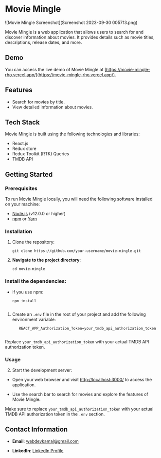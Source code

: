 # Movie Mingle

![Movie Mingle Screenshot](Screenshot 2023-09-30 005713.png)

Movie Mingle is a web application that allows users to search for and discover information about movies. It provides details such as movie titles, descriptions, release dates, and more.

## Demo

You can access the live demo of Movie Mingle at [https://movie-mingle-rho.vercel.app/](https://movie-mingle-rho.vercel.app/).

## Features

- Search for movies by title.
- View detailed information about movies.

## Tech Stack

Movie Mingle is built using the following technologies and libraries:

- React.js
- Redux store
- Redux Toolkit (RTK) Queries
- TMDB API

## Getting Started

### Prerequisites

To run Movie Mingle locally, you will need the following software installed on your machine:

- [Node.js](https://nodejs.org/) (v12.0.0 or higher)
- [npm](https://www.npmjs.com/) or [Yarn](https://yarnpkg.com/)

### Installation

1. Clone the repository:

   ```shell
   git clone https://github.com/your-username/movie-mingle.git

2. **Navigate to the project directory**:

   ```shell
   cd movie-mingle

### Install the dependencies:

- If you use npm:

  ```shell
  npm install


1. Create an `.env` file in the root of your project and add the following environment variable:
   ```shell
      REACT_APP_Authorization_Token=your_tmdb_api_authorization_token


Replace `your_tmdb_api_authorization_token` with your actual TMDB API authorization token.


### Usage

2. Start the development server:

- Open your web browser and visit [http://localhost:3000/](http://localhost:3000/) to access the application.

- Use the search bar to search for movies and explore the features of Movie Mingle.

Make sure to replace `your_tmdb_api_authorization_token` with your actual TMDB API authorization token in the `.env` section.

## Contact Information

- **Email**: [webdevkamal@gmail.com](mailto:webdevkamal@gmail.com)

- **LinkedIn**: [LinkedIn Profile](https://www.linkedin.com/in/kamal5276/)


